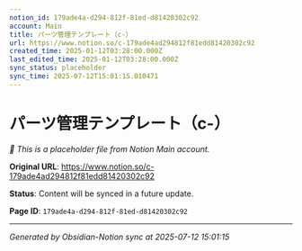 ```yaml
---
notion_id: 179ade4a-d294-812f-81ed-d81420302c92
account: Main
title: パーツ管理テンプレート（c-）
url: https://www.notion.so/c-179ade4ad294812f81edd81420302c92
created_time: 2025-01-12T03:28:00.000Z
last_edited_time: 2025-01-12T03:28:00.000Z
sync_status: placeholder
sync_time: 2025-07-12T15:01:15.010471
---
```


# パーツ管理テンプレート（c-）

*🔄 This is a placeholder file from Notion Main account.*

**Original URL**: https://www.notion.so/c-179ade4ad294812f81edd81420302c92

**Status**: Content will be synced in a future update.

**Page ID**: `179ade4a-d294-812f-81ed-d81420302c92`

---

*Generated by Obsidian-Notion sync at 2025-07-12 15:01:15*
